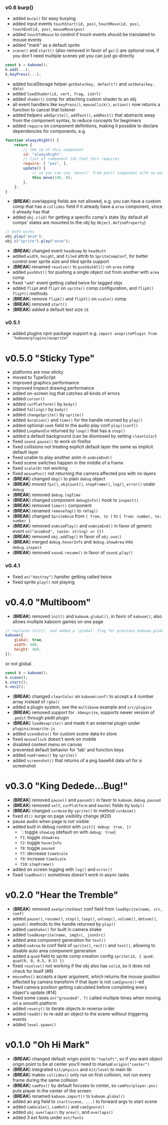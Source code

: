 ### v0.6 burp()
- added `burp()` for easy burping
- added input events `touchStart(id, pos)`, `touchMove(id, pos)`, `touchEnd(id, pos)`, `mouseMove(pos)`
- added `touchToMouse` to control if touch events should be translated to mouse events
- added "mark" as a default sprite
- `scene()` and `start()` (also removed in favor of `go()`) are optional now, if you don't need multiple scenes yet you can just go directly
```js
const k = kaboom();
k.add(...);
k.keyPress(...);
```
- added localStorage helper `getData(key, default?)` and `setData(key, data)`
- added `loadShader(id, vert, frag, isUrl)`
- added `shader()` comp for attaching custom shader to an obj
- all event handlers like `keyPress()`, `mouseClick()`, `action()` now returns a function to cancel that listener
- added helpers `addSprite()`, `addText()`, `addRect()` that abstracts away from the component syntax, to reduce concepts for beginners
- added `require` on component definitions, making it possible to declare dependencies for components, e.g.
```js
function alwaysRight() {
	return {
		// the id of this component
		id: "alwaysRight",
		// list of component ids that this requires
		require: [ "pos", ],
		update() {
			// so you can use `move()` from pos() component with no worry
			this.move(100, 0);
		},
	};
}
```
- (**BREAK**) overlapping fields are not allowed, e.g. you can have a custom comp that has a `collides` field if it already have a `area` component, since it already has that
- added `obj.c(id)` for getting a specific comp's state (by default all comps' states are mounted to the obj by `Object.defineProperty`)
```js
// both works
obj.play("anim");
obj.c("sprite").play("anim");
```
- (**BREAK**) changed event `headbump` to `headbutt`
- added `width`, `height`, and `tiled` attrib to `SpriteCompConf`, for better control over sprite size and tiled sprite support
- (**BREAK**) renamed `resolve()` to `pushOutAll()` on `area` comp
- added `pushOut()` for pushing a single object out from another with `area` comp
- fixed `"add"` event getting called twice for tagged objs
- added `flipX` and `flipY` on `sprite()` comp configuration, and `flipX()` `flipY()` methods
- (**BREAK**) remove `flipX()` and `flipY()` on `scale()` comp
- (**BREAK**) removed `start()`
- (**BREAK**) added a default text size `16`

### v0.5.1
- added plugins npm package support e.g. `import asepritePlugin from "kaboom/plugins/aseprite"`

# v0.5.0 "Sticky Type"
- platforms are now sticky
- moved to TypeScript
- improved graphics performance
- improved inspect drawing performance
- added on-screen log that catches all kinds of errors
- added `cursor()`
- added `curPlatform()` by `body()`
- added `falling()` by `body()`
- added `changeSprite()` by `sprite()`
- added `duration()` and `time()` for the handle returned by `play()`
- added optional `seek` field to the audio play conf `play([conf])`
- added `LoopHandle` returned by `loop()` that has a `stop()`
- added a default background (can be dismissed by setting `clearColor`)
- fixed `sound.pause()` to work on firefox
- fixed collisions not treating explicit default layer the same as implicit default layer
- fixed unable to play another anim in `onAnimEnd()`
- fixed scene switches happen in the middle of a frame
- fixed `scale(0)` not working
- fixed `mosuePos()` not returning the camera affected pos with no layers
- (**BREAK**) changed `dbg()` to plain `debug` object
- (**BREAK**) moved `fps()`, `objCount()`, `stepFrame()`, `log()`, `error()` under `debug`
- (**BREAK**) removed `debug.logTime`
- (**BREAK**) changed component `debugInfo()` hook to `inspect()`
- (**BREAK**) removed `timer()` component
- (**BREAK**) renamed `removeTag()` to `rmTag()`
- (**BREAK**) changed `SpriteAnim` from `[ from, to ]` to `{ from: number, to: number }`
- (**BREAK**) removed `onAnimPlay()` and `onAnimEnd()` in favor of generic event `on("animEnd", (anim: string) => {})`
- (**BREAK**) removed `obj.addTag()` in favor of `obj.use()`
- (**BREAK**) merged `debug.hoverInfo` and `debug.showArea` into `debug.inspect`
- (**BREAK**) removed `sound.resume()` in favor of `sound.play()`

### v0.4.1
- fixed `on("destroy")` handler getting called twice
- fixed sprite `play()` not playing

# v0.4.0 "Multiboom"
- (**BREAK**) removed `init()` and `kaboom.global()`, in favor of `kaboom()`, also allows multiple kaboom games on one page
```js
// replaces init(), and added a 'global' flag for previous kaboom.global()
kaboom({
	global: true,
	width: 480,
	height: 480,
});
```
or not global
```js
const k = kaboom();
k.scene();
k.start();
k.vec2();
```
- (**BREAK**) changed `clearColor` on `kaboom(conf)` to accept a 4 number array instead of `rgba()`
- added a plugin system, see the `multiboom` example and `src/plugins`
- (**BREAK**) removed support for `.kbmsprite`, supports newer version of `.pedit` through pedit plugin
- (**BREAK**) `loadAseprite()` and made it an external plugin under `plugins/aseprite.js`
- added `sceneData()` for custom scene data kv store
- fixed `mouseClick` doesn't work on mobile
- disabled context menu on canvas
- prevented default behavior for 'tab' and function keys
- added `numFrames()` by `sprite()`
- added `screenshot()` that returns of a png base64 data url for a screenshot

# v0.3.0 "King Dedede...Bug!"
- (**BREAK**) removed `pause()` and `paused()` in favor to `kaboom.debug.paused`
- (**BREAK**) removed `velY`, `curPlatform` and `maxVel` fields by `body()`
- (**BREAK**) changed `curAnim` by `sprite()` to method `curAnim()`
- fixed `dt()` surge on page visibility change (#20)
- pause audio when page is not visible
- added built in debug control with `init({ debug: true, })`
  - `` ` ``: toggle `showLog` (default on with `debug: true`)
  - `f1`: toggle `showArea`
  - `f2`: toggle `hoverInfo`
  - `f8`: toggle `paused`
  - `f7`: decrease `timeScale`
  - `f9`: increase `timeScale`
  - `f10`: `stepFrame()`
- added on screen logging with `log()` and `error()`
- fixed `loadRoot()` sometimes doesn't work in async tasks

# v0.2.0 "Hear the Tremble"
- (**BREAK**) removed `aseSpriteSheet` conf field from `loadSprite(name, src, conf)`
- added `pause()`, `resume()`, `stop()`, `loop()`, `unloop()`, `volume()`, `detune()`, `speed()` methods to the handle returned by `play()`
- added `camShake()` for built in camera shake
- added `loadAseprite(name, imgSrc, jsonSrc)`
- added area component generation for `text()`
- added `noArea` to conf field of `sprite()`, `rect()` and `text()`, allowing to disable auto area component generation
- added a `quad` field to sprite comp creation config `sprite(id, { quad: quad(0, 0, 0.5, 0.5) })`
- fixed `resolve()` not working if the obj also has `solid`, so it does not check for itself (#8)
- `mousePos()` accepts a layer argument, which returns the mouse position affected by camera transform if that layer is not `camIgnore()`-ed
- fixed camera position getting calculated before completing every object's update (#14)
- fixed some cases `on("grounded", f)` called multiple times when moving on a smooth platform
- added `revery()` to iterate objects in reverse order
- added `readd()` to re-add an object to the scene without triggering events
- added `level.spawn()`

# v0.1.0 "Oh Hi Mark"
- (**BREAK**) changed default origin point to `"topleft"`, so if you want object origin point to be at center you'll need to manual `origin("center")`
- (**BREAK**) integrated `kit/physics` and `kit/level` to main lib
- (**BREAK**) makes `collides()` only run on first collision, not run every frame during the same collision
- (**BREAK**) `camPos()` by default focuses to center, so `camPos(player.pos)` puts player in the center of the screen
- (**BREAK**) renamed `kaboom.import()` to `kaboom.global()`
- added an arg field to `start(scene, ...)` to forward args to start scene
- added `camScale()`, `camRot()` and `camIgnore()`
- added `obj.overlaps()` by `area()`, and `overlaps()`
- added 3 ext fonts under `ext/fonts`
